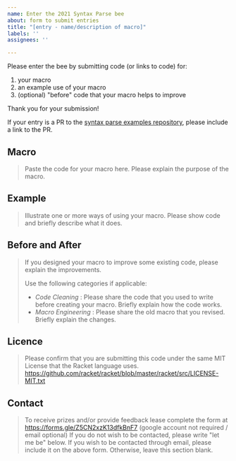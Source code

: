 ```yaml
---
name: Enter the 2021 Syntax Parse bee
about: form to submit entries
title: "[entry - name/description of macro]"
labels: ''
assignees: ''

---
```


Please enter the bee by submitting code (or links to code) for:

1. your macro
2. an example use of your macro
3. (optional) "before" code that your macro helps to improve

Thank you for your submission!

If your entry is a PR to the [syntax parse examples repository](https://github.com/bennn/syntax-parse-example), please include a link to the PR.

## Macro

> Paste the code for your macro here.
> Please explain the purpose of the macro.


## Example

> Illustrate one or more ways of using your macro.
> Please show code and briefly describe what it does.


## Before and After

> If you designed your macro to improve some existing code, please explain the improvements.
>
> Use the following categories if applicable:
> - _Code Cleaning_ : Please share the code that you used to write before creating your macro. Briefly explain how the code works.
> - _Macro Engineering_ : Please share the old macro that you revised. Briefly explain the changes.


## Licence

> Please confirm that you are submitting this code under the same MIT License that the Racket language uses.
> <https://github.com/racket/racket/blob/master/racket/src/LICENSE-MIT.txt>


## Contact

> To receive prizes and/or provide feedback lease complete
> the form at https://forms.gle/Z5CN2xzK13dfkBnF7 (google account not required / email optional)
> If you do not wish to be contacted, please write "let me be" below.
> If you wish to be contacted through email, please include it on the above form. 
> Otherwise, leave this section blank.
